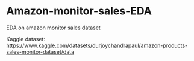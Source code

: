 # Amazon-monitor-sales-EDA
EDA on amazon monitor sales dataset

Kaggle dataset: https://www.kaggle.com/datasets/durjoychandrapaul/amazon-products-sales-monitor-dataset/data
